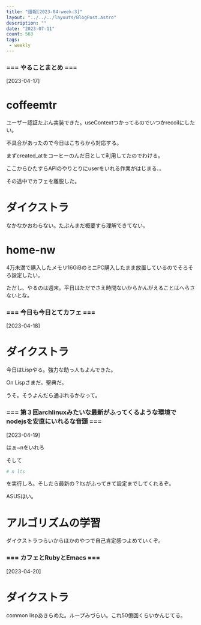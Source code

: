 ```yaml
---
title: "週報[2023-04-week-3]"
layout: "../../../layouts/BlogPost.astro"
description: ""
date: "2023-07-11"
count: 563
tags:
 - weekly
---
```





### === やることまとめ ===

[2023-04-17]

# coffeemtr

ユーザー認証たぶん実装できた。useContextつかってるのでいつかrecoilにしたい。

不具合があったので今日はこちらから対応する。

まずcreated_atをコーヒーのんだ日として利用してたのでわける。

ここからひたすらAPIのやりとりにuserをいれる作業がはじまる...

その途中でカフェを離脱した。

# ダイクストラ

なかなかおわらない。たぶんまだ概要すら理解できてない。

# home-nw

4万未満で購入したメモリ16GiBのミニPC購入したまま放置しているのでそろそろ設定したい。

ただし、やるのは週末。平日はただでさえ時間ないからかんがえることはへらさないとな。


### === 今日も今日とてカフェ ===

[2023-04-18]

# ダイクストラ

今日はLispやる。強力な助っ人もよんできた。

On Lispさまだ。聖典だ。

うそ。そうよんだら通ぶれるかなって。


### === 第３回archlinuxみたいな最新がふってくるような環境でnodejsを安直にいれるな音頭 ===

[2023-04-19]

はぁ~nをいれろ

そして

```bash
# n lts
```

を実行しろ。そしたら最新の？ltsがふってきて設定までしてくれるぞ。

ASUSほい。

# アルゴリズムの学習

ダイクストラつらいからほかのやつで自己肯定感つよめていくぞ。 


### === カフェとRubyとEmacs ===

[2023-04-20]

# ダイクストラ

common lispあきらめた。ループみづらい。これ50億回くらいかんじてる。
